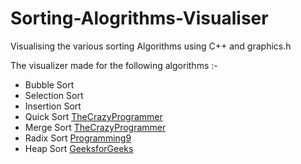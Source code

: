 # Sorting-Alogrithms-Visualiser
Visualising the various sorting Algorithms using C++ and graphics.h

The visualizer made for the following algorithms :-
- Bubble Sort
- Selection Sort
- Insertion Sort
- Quick Sort [TheCrazyProgrammer](https://www.thecrazyprogrammer.com/2014/02/what-is-quick-sort-algorithm-and-c-program-to-implement-quick-sort.html)
- Merge Sort [TheCrazyProgrammer](https://www.thecrazyprogrammer.com/2014/03/c-program-for-implementation-of-merge-sort.html)
- Radix Sort [Programming9](https://www.programming9.com/programs/c-programs/236-c-program-for-radix-sort)
- Heap Sort [GeeksforGeeks](https://www.geeksforgeeks.org/heap-sort/)
